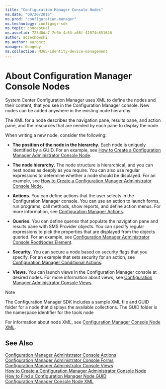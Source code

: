 ```yaml
---
title: "Configuration Manager Console Nodes"
ms.date: "09/20/2016"
ms.prod: "configuration-manager"
ms.technology: configmgr-sdk
ms.topic: conceptual
ms.assetid: 725d0da7-7e9b-4a53-a68f-41074e851646
author: aczechowski
ms.author: aaroncz
manager: dougeby
ms.collection: M365-identity-device-management
---
```

# About Configuration Manager Console Nodes
System Center Configuration Manager uses XML to define the nodes and their content, that you see in the Configuration Manager console. New nodes can be added anywhere in the existing node hierarchy.  

 The XML for a node describes the navigation pane, results pane, and action pane, and the resources that are needed by each pane to display the node.  

 When writing a new node, consider the following:  

-   **The position of the node in the hierarchy.** Each node is uniquely identified by a GUID. For an example, see [How to Create a Configuration Manager Administrator Console Node](../../../../develop/core/servers/console/how-to-create-a-configuration-manager-console-node.md).  

-   **The node hierarchy.** The node structure is hierarchical, and you can nest nodes as deeply as you require. You can also use regular expressions to determine whether a node should be displayed. For an example, see [How to Create a Configuration Manager Administrator Console Node](../../../../develop/core/servers/console/how-to-create-a-configuration-manager-console-node.md).  

-   **Actions.** You can define actions that the user selects in the Configuration Manager console. You can use an action to launch forms, run programs, call methods, show reports, and define action menus. For more information, see [Configuration Manager Actions](../../../../develop/core/servers/console/configuration-manager-actions.md).  

-   **Queries.** You can define queries that populate the navigation pane and results pane with SMS Provider objects. You can specify regular expressions to pick the properties that are displayed from the objects queried. For an example, see [Configuration Manager Administrator Console RootNodes Element](../../../../develop/core/servers/console/console-rootnodes-element.md).  

-   **Security.** You can secure a node based on security flags that you specify. For an example that sets security for an action, see [Configuration Manager Conditional Actions](../../../../develop/core/servers/console/conditional-actions.md).  

-   **Views.** You can launch views in the Configuration Manager console at desired nodes. For more information about views, see [Configuration Manager Administrator Console Views](../../../../develop/core/servers/console/console-views.md).  

> [!NOTE]
>  The Configuration Manager SDK includes a sample XML file and GUID folder for a node that displays the available collections. The GUID folder is the namespace identifier for the tools node  

 For information about node XML, see [Configuration Manager Console Node XML](../../../../develop/core/servers/console/console-node-xml.md).  

## See Also  
 [Configuration Manager Administrator Console Actions](../../../../develop/core/servers/console/console-actions.md)   
 [Configuration Manager Administrator Console Forms](../../../../develop/core/servers/console/console-forms.md)   
 [Configuration Manager Administrator Console Views](../../../../develop/core/servers/console/console-views.md)   
 [How to Create a Configuration Manager Administrator Console Node](../../../../develop/core/servers/console/how-to-create-a-configuration-manager-console-node.md)   
 [How to Find a Configuration Manager Node GUID](../../../../develop/core/servers/console/how-to-find-a-configuration-manager-console-node-guid.md)   
 [Configuration Manager Console Node XML](../../../../develop/core/servers/console/console-node-xml.md)
